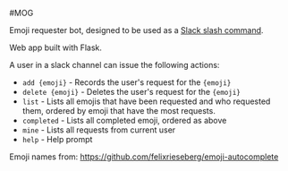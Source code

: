 #MOG

Emoji requester bot, designed to be used as a [Slack slash command](https://api.slack.com/slash-commands).

Web app built with Flask.

A user in a slack channel can issue the following actions:

* `add {emoji}` - Records the user's request for the `{emoji}`
* `delete {emoji}` - Deletes the user's request for the `{emoji}`
* `list` - Lists all emojis that have been requested and who requested them, ordered by emoji that have the most requests.
* `completed` - Lists all completed emoji, ordered as above
* `mine` - Lists all requests from current user
* `help` - Help prompt


Emoji names from: https://github.com/felixrieseberg/emoji-autocomplete
